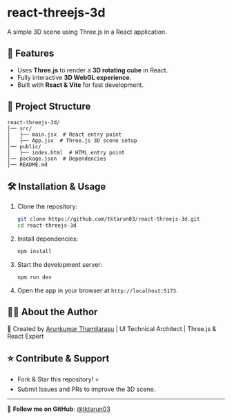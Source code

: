 # react-threejs-3d

A simple 3D scene using Three.js in a React application.

## 🚀 Features
- Uses **Three.js** to render a **3D rotating cube** in React.
- Fully interactive **3D WebGL experience**.
- Built with **React & Vite** for fast development.

## 📂 Project Structure
```
react-threejs-3d/
│── src/
│   ├── main.jsx  # React entry point
│   ├── App.jsx  # Three.js 3D scene setup
│── public/
│   ├── index.html  # HTML entry point
│── package.json  # Dependencies
│── README.md
```

## 🛠 Installation & Usage

1. Clone the repository:
   ```bash
   git clone https://github.com/tktarun03/react-threejs-3d.git
   cd react-threejs-3d
   ```

2. Install dependencies:
   ```bash
   npm install
   ```

3. Start the development server:
   ```bash
   npm run dev
   ```

4. Open the app in your browser at `http://localhost:5173`.

## 👨‍💻 About the Author

🚀 Created by [Arunkumar Thamilarasu](https://github.com/tktarun03) | UI Technical Architect | Three.js & React Expert

## ⭐ Contribute & Support
- Fork & Star this repository! ⭐
- Submit Issues and PRs to improve the 3D scene.

---
🎯 **Follow me on GitHub**: [@tktarun03](https://github.com/tktarun03)
